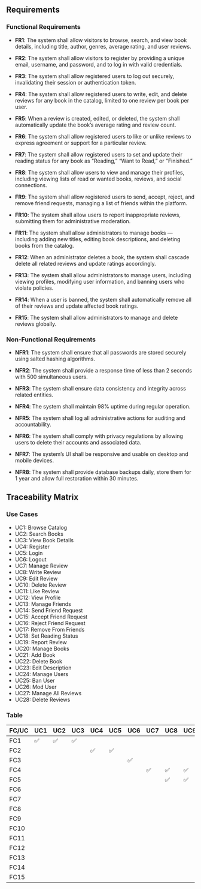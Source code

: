 ## Requirements

### Functional Requirements

* **FR1**: The system shall allow visitors to browse, search, and view book details, including title, author, genres, average rating, and user reviews.

* **FR2**: The system shall allow visitors to register by providing a unique email, username, and password, and to log in with valid credentials.

* **FR3**: The system shall allow registered users to log out securely, invalidating their session or authentication token.

* **FR4**: The system shall allow registered users to write, edit, and delete reviews for any book in the catalog, limited to one review per book per user.

* **FR5**: When a review is created, edited, or deleted, the system shall automatically update the book’s average rating and review count.

* **FR6**: The system shall allow registered users to like or unlike reviews to express agreement or support for a particular review.

* **FR7**: The system shall allow registered users to set and update their reading status for any book as “Reading,” “Want to Read,” or “Finished.”

* **FR8**: The system shall allow users to view and manage their profiles, including viewing lists of read or wanted books, reviews, and social connections.

* **FR9**: The system shall allow registered users to send, accept, reject, and remove friend requests, managing a list of friends within the platform.

* **FR10**: The system shall allow users to report inappropriate reviews, submitting them for administrative moderation.

* **FR11**: The system shall allow administrators to manage books — including adding new titles, editing book descriptions, and deleting books from the catalog.

* **FR12**: When an administrator deletes a book, the system shall cascade delete all related reviews and update ratings accordingly.

* **FR13**: The system shall allow administrators to manage users, including viewing profiles, modifying user information, and banning users who violate policies.

* **FR14**: When a user is banned, the system shall automatically remove all of their reviews and update affected book ratings.

* **FR15**: The system shall allow administrators to manage and delete reviews globally.


### Non-Functional Requirements

* **NFR1**: The system shall ensure that all passwords are stored securely using salted hashing algorithms.

* **NFR2**: The system shall provide a response time of less than 2 seconds with 500 simultaneous users.

* **NFR3**: The system shall ensure data consistency and integrity across related entities.

* **NFR4**: The system shall maintain 98% uptime during regular operation.

* **NFR5**: The system shall log all administrative actions for auditing and accountability.

* **NFR6**: The system shall comply with privacy regulations by allowing users to delete their accounts and associated data.

* **NFR7**: The system’s UI shall be responsive and usable on desktop and mobile devices.

* **NFR8**: The system shall provide database backups daily, store them for 1 year and allow full restoration within 30 minutes.


## Traceability Matrix
### Use Cases
* UC1: Browse Catalog
* UC2: Search Books
* UC3: View Book Details
* UC4: Register
* UC5: Login
* UC6: Logout
* UC7: Manage Review
* UC8: Write Review
* UC9: Edit Review
* UC10: Delete Review
* UC11: Like Review
* UC12: View Profile
* UC13: Manage Friends
* UC14: Send Friend Request
* UC15: Accept Friend Request
* UC16: Reject Friend Request
* UC17: Remove From Friends
* UC18: Set Reading Status
* UC19: Report Review
* UC20: Manage Books
* UC21: Add Book
* UC22: Delete Book
* UC23: Edit Description
* UC24: Manage Users
* UC25: Ban User
* UC26: Mod User
* UC27: Manage All Reviews
* UC28: Delete Reviews

### Table
| FC/UC | UC1 | UC2 | UC3 | UC4 | UC5 | UC6 | UC7 | UC8 | UC9 | UC10 | UC11 | UC12 | UC13 | UC14 | UC15 | UC16 | UC17 | UC18 | UC19 | UC20 | UC21 | UC22 | UC23 | UC24 | UC25 | UC26 | UC27 | UC28 |
|-------|-----|-----|-----|-----|-----|-----|-----|-----|-----|------|------|------|------|------|------|------|------|------|------|------|------|------|------|------|------|------|------|------|
| FC1   | ✅   | ✅   | ✅   |     |     |     |     |     |     |      |      |      |      |      |      |      |      |      |      |      |      |      |      |      |      |      |      |      |
| FC2   |     |     |     | ✅   | ✅   |     |     |     |     |      |      |      |      |      |      |      |      |      |      |      |      |      |      |      |      |      |      |      |
| FC3   |     |     |     |     |     | ✅   |     |     |     |      |      |      |      |      |      |      |      |      |      |      |      |      |      |      |      |      |      |      |
| FC4   |     |     |     |     |     |     | ✅   | ✅   | ✅   | ✅    |      |      |      |      |      |      |      |      |      |      |      |      |      |      |      |      |      |      |
| FC5   |     |     |     |     |     |     |     | ✅   | ✅   | ✅    |      |      |      |      |      |      |      |      |      |      |      |      |      |      |      |      |      |      |
| FC6   |     |     |     |     |     |     |     |     |     |      | ✅    |      |      |      |      |      |      |      |      |      |      |      |      |      |      |      |      |      |
| FC7   |     |     |     |     |     |     |     |     |     |      |      |      |      |      |      |      |      | ✅    |      |      |      |      |      |      |      |      |      |      |
| FC8   |     |     |     |     |     |     |     |     |     |      |      | ✅    |      |      |      |      |      |      |      |      |      |      |      |      |      |      |      |      |
| FC9   |     |     |     |     |     |     |     |     |     |      |      |      | ✅    | ✅    | ✅    | ✅    | ✅    |      |      |      |      |      |      |      |      |      |      |      |
| FC10  |     |     |     |     |     |     |     |     |     |      |      |      |      |      |      |      |      |      | ✅    |      |      |      |      |      |      |      |      |      |
| FC11  |     |     |     |     |     |     |     |     |     |      |      |      |      |      |      |      |      |      |      | ✅    | ✅    | ✅    | ✅    |      |      |      |      |      |
| FC12  |     |     |     |     |     |     |     |     |     |      |      |      |      |      |      |      |      |      |      |      |      | ✅    |      |      |      |      |      | ✅    |
| FC13  |     |     |     |     |     |     |     |     |     |      |      |      |      |      |      |      |      |      |      |      |      |      |      | ✅    | ✅    | ✅    |      |      |
| FC14  |     |     |     |     |     |     |     |     |     |      |      |      |      |      |      |      |      |      |      |      |      |      |      |      | ✅    |      |      | ✅    |
| FC15  |     |     |     |     |     |     |     |     |     |      |      |      |      |      |      |      |      |      |      |      |      |      |      |      |      |      | ✅    | ✅    |
